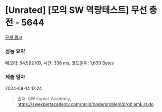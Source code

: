 # [Unrated] [모의 SW 역량테스트] 무선 충전 - 5644 

[문제 링크](https://swexpertacademy.com/main/code/problem/problemDetail.do?contestProbId=AWXRDL1aeugDFAUo) 

### 성능 요약

메모리: 54,592 KB, 시간: 338 ms, 코드길이: 1,639 Bytes

### 제출 일자

2024-08-14 17:24



> 출처: SW Expert Academy, https://swexpertacademy.com/main/code/problem/problemList.do